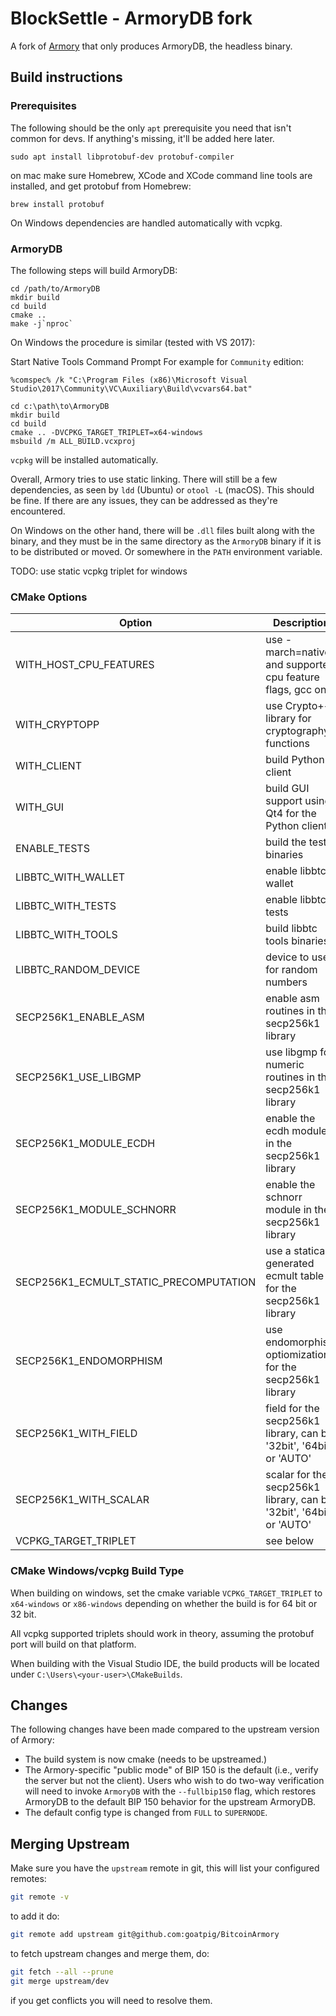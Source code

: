 # BlockSettle - ArmoryDB fork

A fork of [Armory](https://github.com/goatpig/BitcoinArmory) that only produces
ArmoryDB, the headless binary.

## Build instructions

### Prerequisites

The following should be the only `apt` prerequisite you need that isn't common for devs. If anything's missing, it'll be added here later.

```
sudo apt install libprotobuf-dev protobuf-compiler
```

on mac make sure Homebrew, XCode and XCode command line tools are installed,
and get protobuf from Homebrew:

```
brew install protobuf
```

On Windows dependencies are handled automatically with vcpkg.

### ArmoryDB

The following steps will build ArmoryDB:

```
cd /path/to/ArmoryDB
mkdir build
cd build
cmake ..
make -j`nproc`
```

On Windows the procedure is similar (tested with VS 2017):

Start Native Tools Command Prompt
For example for `Community` edition:

```
%comspec% /k "C:\Program Files (x86)\Microsoft Visual Studio\2017\Community\VC\Auxiliary\Build\vcvars64.bat"
```

```
cd c:\path\to\ArmoryDB
mkdir build
cd build
cmake .. -DVCPKG_TARGET_TRIPLET=x64-windows
msbuild /m ALL_BUILD.vcxproj
```

`vcpkg` will be installed automatically.

Overall, Armory tries to use static linking. There will still be a few dependencies, as
seen by `ldd` (Ubuntu) or `otool -L` (macOS). This should be fine. If there are
any issues, they can be addressed as they're encountered.

On Windows on the other hand, there will be `.dll` files built along with the
binary, and they must be in the same directory as the `ArmoryDB` binary if it
is to be distributed or moved. Or somewhere in the `PATH` environment variable.

TODO: use static vcpkg triplet for windows

### CMake Options

| **Option**                  | **Description**                                                                          | **Default**                    |
|-----------------------------|------------------------------------------------------------------------------------------|--------------------------------|
| WITH_HOST_CPU_FEATURES      | use -march=native and supported cpu feature flags, gcc only                              | ON                             |
| WITH_CRYPTOPP               | use Crypto++ library for cryptography functions                                          | OFF                            |
| WITH_CLIENT                 | build Python client                                                                      | AUTO                           |
| WITH_GUI                    | build GUI support using Qt4 for the Python client                                        | AUTO                           |
| ENABLE_TESTS                | build the test binaries                                                                  | OFF                            |
| LIBBTC_WITH_WALLET          | enable libbtc wallet                                                                     | OFF                            |
| LIBBTC_WITH_TESTS           | enable libbtc tests                                                                      | OFF                            |
| LIBBTC_WITH_TOOLS           | build libbtc tools binaries                                                              | OFF                            |
| LIBBTC_RANDOM_DEVICE        | device to use for random numbers                                                         | /dev/urandom                   |
| SECP256K1_ENABLE_ASM        | enable asm routines in the secp256k1 library                                             | ON                             |
| SECP256K1_USE_LIBGMP        | use libgmp for numeric routines in the secp256k1 library                                 | AUTO                           |
| SECP256K1_MODULE_ECDH       | enable the ecdh module in the secp256k1 library                                          | OFF                            |
| SECP256K1_MODULE_SCHNORR    | enable the schnorr module in the secp256k1 library                                       | OFF                            |
| SECP256K1_ECMULT_STATIC_PRECOMPUTATION | use a statically generated ecmult table for the secp256k1 library             | OFF                            |
| SECP256K1_ENDOMORPHISM      | use endomorphism optiomization for the secp256k1 library                                 | OFF                            |
| SECP256K1_WITH_FIELD        | field for the secp256k1 library, can be '32bit', '64bit' or 'AUTO'                       | AUTO                           |
| SECP256K1_WITH_SCALAR       | scalar for the secp256k1 library, can be '32bit', '64bit' or 'AUTO'                      | AUTO                           |
| VCPKG_TARGET_TRIPLET        | see below                                                                                | not set                        |

### CMake Windows/vcpkg Build Type

When building on windows, set the cmake variable `VCPKG_TARGET_TRIPLET` to
`x64-windows` or `x86-windows` depending on whether the build is for 64 bit or
32 bit.

All vcpkg supported triplets should work in theory, assuming the protobuf port
will build on that platform.

When building with the Visual Studio IDE, the build products will be located
under `C:\Users\<your-user>\CMakeBuilds`.

## Changes

The following changes have been made compared to the upstream version of Armory:

- The build system is now cmake (needs to be upstreamed.)
- The Armory-specific "public mode" of BIP 150 is the default (i.e., verify the
  server but not the client). Users who wish to do two-way verification will
  need to invoke `ArmoryDB` with the `--fullbip150` flag, which restores
  ArmoryDB to the default BIP 150 behavior for the upstream ArmoryDB.
- The default config type is changed from `FULL` to `SUPERNODE`.

## Merging Upstream

Make sure you have the `upstream` remote in git, this will list your configured remotes:

```bash
git remote -v
```

to add it do:

```bash
git remote add upstream git@github.com:goatpig/BitcoinArmory
```

to fetch upstream changes and merge them, do:


```bash
git fetch --all --prune
git merge upstream/dev
```

if you get conflicts you will need to resolve them.
